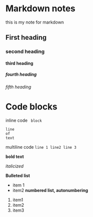 # Markdown notes
this is my note for markdown

## First heading

### second heading

#### third heading

##### fourth heading

###### fifth heading

 # Code blocks

inline code ` block`


``` unformatted
line
of
text
```

multiline code ``` line 1
line2
line 3 ```


**bold text**

*italicized*

**Bulleted list**
- item 1
- item2
**numbered list, autonumbering**
1. item1
1. item2
1. item3
